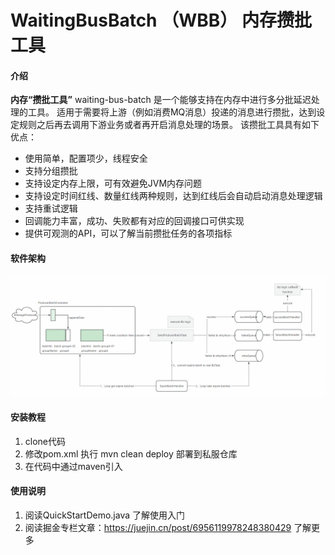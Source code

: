 # WaitingBusBatch （WBB） 内存攒批工具

#### 介绍
**内存“攒批工具”** waiting-bus-batch 是一个能够支持在内存中进行多分批延迟处理的工具。
适用于需要将上游（例如消费MQ消息）投递的消息进行攒批，达到设定规则之后再去调用下游业务或者再开启消息处理的场景。
该攒批工具具有如下优点：
- 使用简单，配置项少，线程安全
- 支持分组攒批
- 支持设定内存上限，可有效避免JVM内存问题
- 支持设定时间红线、数量红线两种规则，达到红线后会自动启动消息处理逻辑
- 支持重试逻辑
- 回调能力丰富，成功、失败都有对应的回调接口可供实现
- 提供可观测的API，可以了解当前攒批任务的各项指标



#### 软件架构
![](./架构.png)

#### 安装教程

1.  clone代码
2.  修改pom.xml 执行 mvn clean deploy 部署到私服仓库
3.  在代码中通过maven引入

#### 使用说明
1. 阅读QuickStartDemo.java 了解使用入门
2. 阅读掘金专栏文章：https://juejin.cn/post/6956119978248380429 了解更多
 

